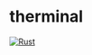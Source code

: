 # therminal   
[![Rust](https://github.com/gglyptodon/therminal/actions/workflows/rust.yml/badge.svg)](https://github.com/gglyptodon/therminal/actions/workflows/rust.yml)

